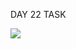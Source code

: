 
DAY 22 TASK 


<img src = "https://github.com/Gomathy-Shanmugam/DAY-22/assets/113160365/83231ffb-13a5-4867-b2f9-af040da775ea">

